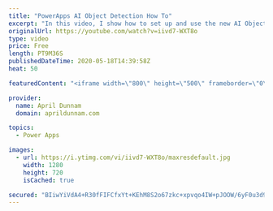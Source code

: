 ```yaml
---
title: "PowerApps AI Object Detection How To"
excerpt: "In this video, I show how to set up and use the new AI Object Detector component in PowerApps.  I show how to create the model, train it and use it within a PowerApps Inventory tracker application.    For more details on the Objection Detection capabilities, check out the Microsoft documentation:  https://docs.microsoft.com/en-us/ai-builder/object-detector-component-in-powerapps"
originalUrl: https://youtube.com/watch?v=iivd7-WXT8o
type: video
price: Free
length: PT9M36S
publishedDateTime: 2020-05-18T14:39:58Z
heat: 50

featuredContent: "<iframe width=\"800\" height=\"500\" frameborder=\"0\" src=\"https://www.youtube.com/embed/iivd7-WXT8o\" allow=\"accelerometer; autoplay; encrypted-media; gyroscope; picture-in-picture\" allowfullscreen></iframe>"

provider:
  name: April Dunnam
  domain: aprildunnam.com

topics:
  - Power Apps

images:
  - url: https://i.ytimg.com/vi/iivd7-WXT8o/maxresdefault.jpg
    width: 1280
    height: 720
    isCached: true

secured: "BIiwYiVdA4+R30fFIFCfxYt+KEhM8S2o67zkc+xpvqo4IW+pJOOW/6yF0u3d9xkTXgMh8aWX4RyIzIcNwWTVsVSAZUVecjBz3zt+4984/MA8CC/ee+LHeWD5biAcSxqbjYcccNtvFfyqJft+jTyuYFg1OzQPKPtKQ8UZ6drlDP1HsngVISYhs9YwHDjdtTqZ4IVoF3C886z41gsqVLVmMHkwycq2KIM5FyfNMi8+Nn8x6H79qWB1TUoSzGvfnQprPE0tHfE0mTrswSJGlywK4Nq8qxHHT5hLZIyP1F8zBG4Sy8wN1OzEUUgTRCaxOfDKfel3ICXHB6Gh6wyMdtu8l/7hOWPsfyVA8DWB6PEaoQMdLrgQqZC7SWMmIsHwSifEV6M0haz8+ax+9LM39M/SH+mr2xEhYqmaIVWfUJXv1L8=;6pvFabGrVGHUs3xzw9ZOTg=="
---
```


